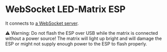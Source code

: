 # WebSocket LED-Matrix ESP

It connects to [a WebSocket server](https://github.com/EdJoPaTo/websocket-ledmatrix-remote/).

⚠️ Warning: Do not flash the ESP over USB while the matrix is connected without a power source!
The matrix will light up bright and will damage the ESP or might not supply enough power to the ESP to flash properly.
